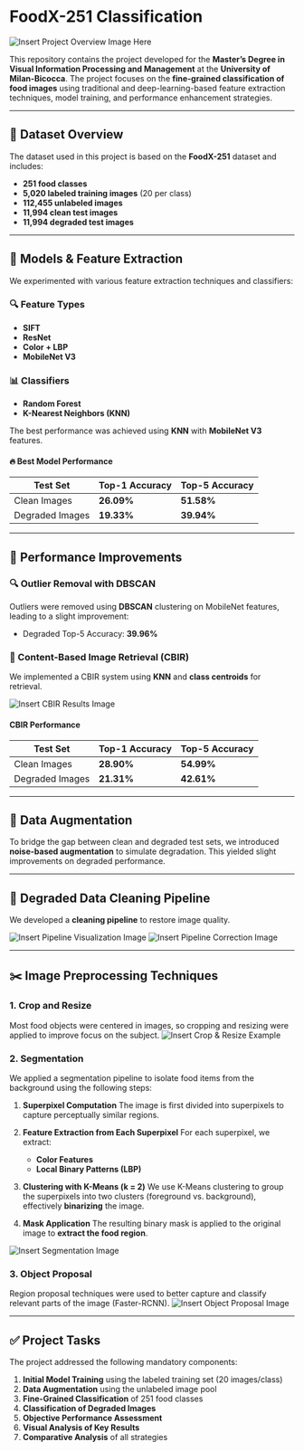 # FoodX-251 Classification

![Insert Project Overview Image Here](Images/github/cover.png)

This repository contains the project developed for the **Master’s Degree in Visual Information Processing and Management** at the **University of Milan-Bicocca**.
The project focuses on the **fine-grained classification of food images** using traditional and deep-learning-based feature extraction techniques, model training, and performance enhancement strategies.

---

## 📂 Dataset Overview

The dataset used in this project is based on the **FoodX-251** dataset and includes:

- **251 food classes**
- **5,020 labeled training images** (20 per class)
- **112,455 unlabeled images**
- **11,994 clean test images**
- **11,994 degraded test images**

---

## 🧠 Models & Feature Extraction

We experimented with various feature extraction techniques and classifiers:

### 🔍 Feature Types

- **SIFT**
- **ResNet**
- **Color + LBP**
- **MobileNet V3**

### 📊 Classifiers

- **Random Forest**
- **K-Nearest Neighbors (KNN)**

The best performance was achieved using **KNN** with **MobileNet V3** features.

#### 🔥 Best Model Performance

| Test Set        | Top-1 Accuracy | Top-5 Accuracy |
| --------------- | -------------- | -------------- |
| Clean Images    | **26.09%**     | **51.58%**     |
| Degraded Images | **19.33%**     | **39.94%**     |

---

## 🚀 Performance Improvements

### 🔍 Outlier Removal with DBSCAN

Outliers were removed using **DBSCAN** clustering on MobileNet features, leading to a slight improvement:

- Degraded Top-5 Accuracy: **39.96%**

### 🧠 Content-Based Image Retrieval (CBIR)

We implemented a CBIR system using **KNN** and **class centroids** for retrieval.

![Insert CBIR Results Image](Images/github/CBIR.png)

#### CBIR Performance

| Test Set        | Top-1 Accuracy | Top-5 Accuracy |
| --------------- | -------------- | -------------- |
| Clean Images    | **28.90%**     | **54.99%**     |
| Degraded Images | **21.31%**     | **42.61%**     |

---

## 🔄 Data Augmentation

To bridge the gap between clean and degraded test sets, we introduced **noise-based augmentation** to simulate degradation.
This yielded slight improvements on degraded performance.

---

## 🧼 Degraded Data Cleaning Pipeline

We developed a **cleaning pipeline** to restore image quality.

![Insert Pipeline Visualization Image](Images/github/pipeline.png)
![Insert Pipeline Correction Image](Images/github/correction.png)

---

## ✂️ Image Preprocessing Techniques

### 1. **Crop and Resize**

Most food objects were centered in images, so cropping and resizing were applied to improve focus on the subject.
![Insert Crop & Resize Example](Images/github/crop-resize.png)

### 2. **Segmentation**

We applied a segmentation pipeline to isolate food items from the background using the following steps:

1. **Superpixel Computation**
   The image is first divided into superpixels to capture perceptually similar regions.

2. **Feature Extraction from Each Superpixel**
   For each superpixel, we extract:

   - **Color Features**
   - **Local Binary Patterns (LBP)**

3. **Clustering with K-Means (k = 2)**
   We use K-Means clustering to group the superpixels into two clusters (foreground vs. background), effectively **binarizing** the image.

4. **Mask Application**
   The resulting binary mask is applied to the original image to **extract the food region**.

![Insert Segmentation Image](Images/github/Segmentazione.png)

### 3. **Object Proposal**

Region proposal techniques were used to better capture and classify relevant parts of the image (Faster-RCNN).
![Insert Object Proposal Image](Images/github/objproposal.png)

---

## ✅ Project Tasks

The project addressed the following mandatory components:

1. **Initial Model Training** using the labeled training set (20 images/class)
2. **Data Augmentation** using the unlabeled image pool
3. **Fine-Grained Classification** of 251 food classes
4. **Classification of Degraded Images**
5. **Objective Performance Assessment**
6. **Visual Analysis of Key Results**
7. **Comparative Analysis** of all strategies
